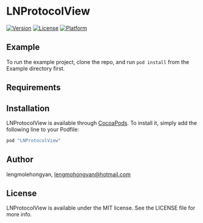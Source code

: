 # LNProtocolView

[![Version](https://img.shields.io/cocoapods/v/LNProtocolView.svg?style=flat)](http://cocoapods.org/pods/LNProtocolView)
[![License](https://img.shields.io/cocoapods/l/LNProtocolView.svg?style=flat)](http://cocoapods.org/pods/LNProtocolView)
[![Platform](https://img.shields.io/cocoapods/p/LNProtocolView.svg?style=flat)](http://cocoapods.org/pods/LNProtocolView)

## Example

To run the example project, clone the repo, and run `pod install` from the Example directory first.

## Requirements

## Installation

LNProtocolView is available through [CocoaPods](http://cocoapods.org). To install
it, simply add the following line to your Podfile:

```ruby
pod "LNProtocolView"
```

## Author

lengmolehongyan, lengmohongyan@hotmail.com

## License

LNProtocolView is available under the MIT license. See the LICENSE file for more info.

